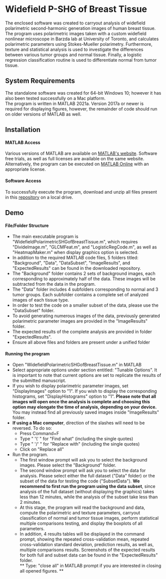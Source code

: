 # Widefield P-SHG of Breast Tissue
The enclosed software was created to carryout analysis of widefield polarimetric second-harmonic generation images of human breast tissue. The program uses polarimetric images taken with a custom widefield nonlinear microscope in Barzda lab at University of Toronto, and calculates polarimetric parameters using Stokes-Mueller polarimetry. Furthermore, texture and statistical analysis is used to investigate the differences between various tumor groups and normal tissue. Finally, a logistic regression classification routine is used to differentiate normal from tumor tissue.
## System Requirements
The standalone software was created for 64-bit Windows 10; however it has also been tested successfully on a Mac platform.  
The program is written in MATLAB 2021a. Version 2017a or newer is required for displaying figures, however, the remainder of code should run on older versions of MATLAB as well.  
## Installation
#### MATLAB Access
Various versions of MATLAB are available on [MATLAB's website](https://www.mathworks.com/products/matlab.html). Software free trials, as well as full licenses are available on the same website. Alternatively, the program can be executed on [MATLAB Online](https://www.mathworks.com/products/matlab-online.html) with an appropriate license.
#### Software Access
To successfully execute the program, download and unzip all files present in this [repository](https://github.com/kamdinmirsanaye/Widefield_P-SHG_of_BreastTissue) on a local drive.
## Demo
#### File/Folder Structure
- The main executable program is "WidefieldPolarimetricSHGofBreastTissue.m", which requires "DivideImage.m", "GLCMFeat.m", and "LogisticRegCode.m", as well as "HeatmapMaker.m" when display graphics option is selected.  
- In addition to the required MATLAB code files, 5 folders titled: "Background", "Data", "DataSubset", "ImageResults", and "ExpectedResults" can be found in the downloaded repository.  
- The "Background" folder contains 2 sets of background images, each corresponding to approximately half of the data. These images will be subtracted from the data in the program.  
- The "Data" folder includes 4 subfolders corresponding to normal and 3 tumor groups. Each subfolder contains a complete set of analyzed images of each tissue type.  
- In order to test the code on a smaller subset of the data, please use the "DataSubset" folder.  
- To avoid generating numerous images of the data, previously generated polarimetric parameter images are provided in the "ImageResults" folder. 
- The expected results of the complete analysis are provided in folder "ExpectedResults".
- Ensure all above files and folders are present under a unified folder 
#### Running the program
- Open "WidefieldPolarimetricSHGofBreastTissue.m" in MATLAB
- Select appropriate options under section entitled: "Tunable Options". It is important to note that current options are set to replicate the results of the submitted manuscript.
- If you wish to display polarimetric parameter images, set "DisplayImages" option to "1". If you wish to display the corresponding histograms, set "DisplayHistograms" option to "1". **Please note that all images will open once the analysis is complete and choosing this option may elongate the time of analysis, depending on your device.** You may instead find all previously saved images inside "ImageResults" folder.
- **If using a Mac computer**, direction of the slashes will need to be reversed. To do so:
  - Press Command+F
  - Type " '\\' " for "Find what" (including the single quotes)
  - Type " '/' " for "Replace with" (including the single quotes)
  - Click on "Replace all"
- Run the program.
  - The first window prompt will ask you to select the background images. Please select the "Background" folder.
  - The second window prompt will ask you to select the data for analysis. Please select either the full dataset ("Data" folder) or the subset of the data for testing the code ("SubsetData"). **We recommend to first run the program using the data subset**, since analysis of the full dataset (without displaying the graphics) takes less than 12 minutes, while the analysis of the subset take less than 2 minutes.
  - At this stage, the program will read the background and data, compute the polarimetric and texture parameters, carryout classification of normal and tumor tissue images, perform statistical multiple comparisons testing, and display the boxplots of all parameters.
  - In addition, 4 results tables will be displayed in the command prompt, showing the repeated cross-validation mean, repeated cross-validation standard deviation, prediction results, as well as, multiple comparisons results. Screenshots of the expected results for both full and subset data can be found in the "ExpectedResults" folder.  
   \** Type: "close all" in MATLAB prompt if you are interested in closing all opened figures. \**

